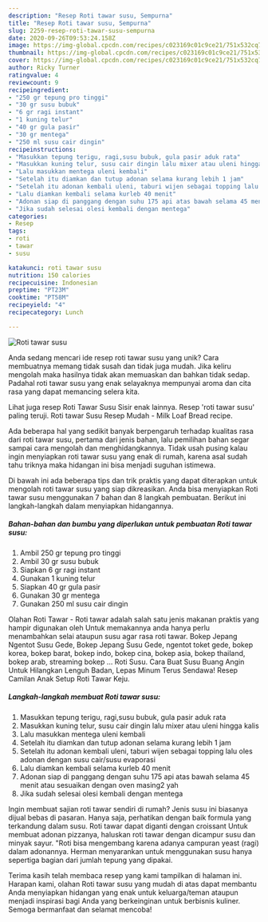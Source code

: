 ```yaml
---
description: "Resep Roti tawar susu, Sempurna"
title: "Resep Roti tawar susu, Sempurna"
slug: 2259-resep-roti-tawar-susu-sempurna
date: 2020-09-26T09:53:24.158Z
image: https://img-global.cpcdn.com/recipes/c023169c01c9ce21/751x532cq70/roti-tawar-susu-foto-resep-utama.jpg
thumbnail: https://img-global.cpcdn.com/recipes/c023169c01c9ce21/751x532cq70/roti-tawar-susu-foto-resep-utama.jpg
cover: https://img-global.cpcdn.com/recipes/c023169c01c9ce21/751x532cq70/roti-tawar-susu-foto-resep-utama.jpg
author: Ricky Turner
ratingvalue: 4
reviewcount: 9
recipeingredient:
- "250 gr tepung pro tinggi"
- "30 gr susu bubuk"
- "6 gr ragi instant"
- "1 kuning telur"
- "40 gr gula pasir"
- "30 gr mentega"
- "250 ml susu cair dingin"
recipeinstructions:
- "Masukkan tepung terigu, ragi,susu bubuk, gula pasir aduk rata"
- "Masukkan kuning telur, susu cair dingin lalu mixer atau uleni hingga kalis"
- "Lalu masukkan mentega uleni kembali"
- "Setelah itu diamkan dan tutup adonan selama kurang lebih 1 jam"
- "Setelah itu adonan kembali uleni, taburi wijen sebagai topping lalu oles adonan dengan susu cair/susu evaporasi"
- "Lalu diamkan kembali selama kurleb 40 menit"
- "Adonan siap di panggang dengan suhu 175 api atas bawah selama 45 menit atau sesuaikan dengan oven masing2 yah"
- "Jika sudah selesai olesi kembali dengan mentega"
categories:
- Resep
tags:
- roti
- tawar
- susu

katakunci: roti tawar susu 
nutrition: 150 calories
recipecuisine: Indonesian
preptime: "PT23M"
cooktime: "PT58M"
recipeyield: "4"
recipecategory: Lunch

---
```



![Roti tawar susu](https://img-global.cpcdn.com/recipes/c023169c01c9ce21/751x532cq70/roti-tawar-susu-foto-resep-utama.jpg)

Anda sedang mencari ide resep roti tawar susu yang unik? Cara membuatnya memang tidak susah dan tidak juga mudah. Jika keliru mengolah maka hasilnya tidak akan memuaskan dan bahkan tidak sedap. Padahal roti tawar susu yang enak selayaknya mempunyai aroma dan cita rasa yang dapat memancing selera kita.

Lihat juga resep Roti Tawar Susu Sisir enak lainnya. Resep &#39;roti tawar susu&#39; paling teruji. Roti tawar Susu Resep Mudah - Milk Loaf Bread recipe.

Ada beberapa hal yang sedikit banyak berpengaruh terhadap kualitas rasa dari roti tawar susu, pertama dari jenis bahan, lalu pemilihan bahan segar sampai cara mengolah dan menghidangkannya. Tidak usah pusing kalau ingin menyiapkan roti tawar susu yang enak di rumah, karena asal sudah tahu triknya maka hidangan ini bisa menjadi suguhan istimewa.


Di bawah ini ada beberapa tips dan trik praktis yang dapat diterapkan untuk mengolah roti tawar susu yang siap dikreasikan. Anda bisa menyiapkan Roti tawar susu menggunakan 7 bahan dan 8 langkah pembuatan. Berikut ini langkah-langkah dalam menyiapkan hidangannya.

<!--inarticleads1-->

##### Bahan-bahan dan bumbu yang diperlukan untuk pembuatan Roti tawar susu:

1. Ambil 250 gr tepung pro tinggi
1. Ambil 30 gr susu bubuk
1. Siapkan 6 gr ragi instant
1. Gunakan 1 kuning telur
1. Siapkan 40 gr gula pasir
1. Gunakan 30 gr mentega
1. Gunakan 250 ml susu cair dingin


Olahan Roti Tawar - Roti tawar adalah salah satu jenis makanan praktis yang hampir digunakan oleh Untuk memakannya anda hanya perlu menambahkan selai ataupun susu agar rasa roti tawar. Bokep Jepang Ngentot Susu Gede, Bokep Jepang Susu Gede, ngentot toket gede, bokep korea, bokep barat, bokep indo, bokep cina, bokep asia, bokep thailand, bokep arab, streaming bokep … Roti Susu. Cara Buat Susu Buang Angin Untuk Hilangkan Lenguh Badan, Lepas Minum Terus Sendawa! Resep Camilan Anak Setup Roti Tawar Keju. 

<!--inarticleads2-->

##### Langkah-langkah membuat Roti tawar susu:

1. Masukkan tepung terigu, ragi,susu bubuk, gula pasir aduk rata
1. Masukkan kuning telur, susu cair dingin lalu mixer atau uleni hingga kalis
1. Lalu masukkan mentega uleni kembali
1. Setelah itu diamkan dan tutup adonan selama kurang lebih 1 jam
1. Setelah itu adonan kembali uleni, taburi wijen sebagai topping lalu oles adonan dengan susu cair/susu evaporasi
1. Lalu diamkan kembali selama kurleb 40 menit
1. Adonan siap di panggang dengan suhu 175 api atas bawah selama 45 menit atau sesuaikan dengan oven masing2 yah
1. Jika sudah selesai olesi kembali dengan mentega


Ingin membuat sajian roti tawar sendiri di rumah? Jenis susu ini biasanya dijual bebas di pasaran. Hanya saja, perhatikan dengan baik formula yang terkandung dalam susu. Roti tawar dapat diganti dengan croissant Untuk membuat adonan pizzanya, haluskan roti tawar dengan dicampur susu dan minyak sayur. &#34;Roti bisa mengembang karena adanya campuran yeast (ragi) dalam adonannya. Herman menyarankan untuk menggunakan susu hanya sepertiga bagian dari jumlah tepung yang dipakai. 

Terima kasih telah membaca resep yang kami tampilkan di halaman ini. Harapan kami, olahan Roti tawar susu yang mudah di atas dapat membantu Anda menyiapkan hidangan yang enak untuk keluarga/teman ataupun menjadi inspirasi bagi Anda yang berkeinginan untuk berbisnis kuliner. Semoga bermanfaat dan selamat mencoba!

